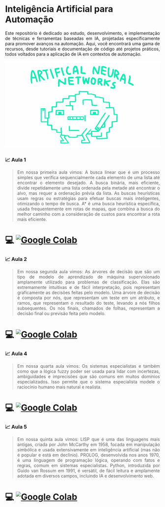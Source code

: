 # Inteligência Artificial para Automação

<p align="justify"> Este repositório é dedicado ao estudo, desenvolvimento, e implementação de técnicas e ferramentas baseadas em IA, projetadas especificamente para promover avanços na automação. Aqui, você encontrará uma gama de recursos, desde tutoriais e documentação de código até projetos práticos, todos voltados para a aplicação de IA em contextos de automação.</p>

<p  align="center">
<img src="ANN.gif">             
<br>
</p>

### :chart_with_upwards_trend: Aula 1 

> <p align="justify"> Em nossa primeira aula vimos: A busca linear que é um processo simples que verifica sequencialmente cada elemento de uma lista até encontrar o elemento desejado. A busca binária, mais eficiente, divide repetidamente uma lista ordenada pela metade até encontrar o alvo, mas requer a ordenação prévia da lista. As buscas heurísticas usam regras ou estratégias para efetuar buscas mais inteligentes, otimizando o tempo de busca. A* é uma busca heurística específica, usada frequentemente em rotas de mapas, que combina a busca do melhor caminho com a consideração de custos para encontrar a rota mais eficiente.</p>

 # :computer: [![Google Colab](https://badgen.net/badge/Launch/on%20Google%20Colab/blue?icon=terminal)](https://github.com/Rafael-Barbosa/IA-para-Automacao/blob/main/Aula_1.ipynb) 


 ### :chart_with_upwards_trend: Aula 2 

> <p align="justify"> Em nossa segunda aula vimos: As árvores de decisão que são um tipo de modelo de aprendizado de máquina supervisionado amplamente utilizado para problemas de classificação. Elas são extremamente intuitivas e de fácil interpretação, pois representam graficamente as decisões feitas pelo modelo. Uma árvore de decisão é composta por nós, que representam um teste em um atributo, e ramos, que representam o resultado do teste, levando a nós filhos subsequentes. Os nós finais, chamados de folhas, representam a decisão final ou previsão feita pelo modelo. </p>

 # :computer: [![Google Colab](https://badgen.net/badge/Launch/on%20Google%20Colab/blue?icon=terminal)](https://github.com/Rafael-Barbosa/IA-para-Automacao/blob/main/Aula_2.ipynb) 

  ### :chart_with_upwards_trend: Aula 4

> <p align="justify"> Em nossa quarta aula vimos: Os sistemas especialistas e também como que a lógica fuzzy poder ser usada para lidar com incertezas, ambiguidades e imprecisões que são comuns em muitos domínios especializados. Isso permite que o sistema especialista modele o raciocínio humano mais natural e realista.</p>

 # :computer: [![Google Colab](https://badgen.net/badge/Launch/on%20Google%20Colab/blue?icon=terminal)](https://github.com/Rafael-Barbosa/IA-para-Automacao/blob/main/Aula_4.ipynb) 

  ### :chart_with_upwards_trend: Aula 5

> <p align="justify"> Em nossa quinta aula vimos: LISP que é uma das linguagens mais antigas, criada por John McCarthy em 1958, focada em manipulação simbólica e usada extensivamente em inteligência artificial (mas não é popular e está em declínio). PROLOG, desenvolvida nos anos 1970, é uma linguagem de programação lógica, operando com fatos e regras, comum em sistemas especialistas. Python, introduzida por Guido van Rossum em 1991, é versátil, de fácil leitura e amplamente adotada em diversos campos, incluindo IA e desenvolvimento web. </p>

 # :computer: [![Google Colab](https://badgen.net/badge/Launch/on%20Google%20Colab/blue?icon=terminal)](https://github.com/Rafael-Barbosa/IA-para-Automacao/blob/main/Revisao.ipynb) 

